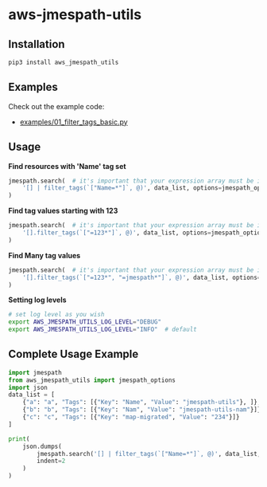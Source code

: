 # aws-jmespath-utils

## Installation

```bash
pip3 install aws_jmespath_utils
```

## Examples

Check out the example code:

- [examples/01_filter_tags_basic.py](./examples/01_filter_tags_basic.py)

## Usage

**Find resources with 'Name' tag set**

```python
jmespath.search(  # it's important that your expression array must be inside `` backticks
    '[] | filter_tags(`["Name=*"]`, @)', data_list, options=jmespath_options
)
```

**Find tag values starting with 123**

```python
jmespath.search(  # it's important that your expression array must be inside `` backticks
    '[].filter_tags(`["=123*"]`, @)', data_list, options=jmespath_options
)
```

**Find Many tag values**

```python
jmespath.search(  # it's important that your expression array must be inside `` backticks
    '[].filter_tags(`["=123*", "=jmespath*"]`, @)', data_list, options=jmespath_options
)
```

**Setting log levels**

```bash
# set log level as you wish
export AWS_JMESPATH_UTILS_LOG_LEVEL="DEBUG"   
export AWS_JMESPATH_UTILS_LOG_LEVEL="INFO"  # default   
```



## Complete Usage Example

```python
import jmespath
from aws_jmespath_utils import jmespath_options
import json
data_list = [    
    {"a": "a", "Tags": [{"Key": "Name", "Value": "jmespath-utils"}, ]},
    {"b": "b", "Tags": [{"Key": "Nam", "Value": "jmespath-utils-nam"}]},
    {"c": "c", "Tags": [{"Key": "map-migrated", "Value": "234"}]}
]

print(
    json.dumps(
        jmespath.search('[] | filter_tags(`["Name=*"]`, @)', data_list, options=jmespath_options),
        indent=2
    )
)

```